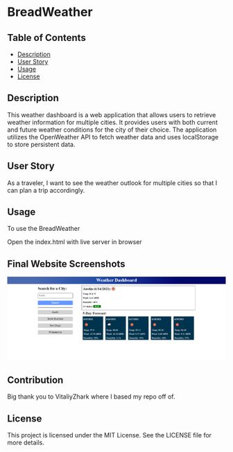 # BreadWeather

## Table of Contents
* [Description](#description)
* [User Story](#user-story)
* [Usage](#usage)
* [License](#license)

## Description
This weather dashboard is a web application that allows users to retrieve weather information for multiple cities. It provides users with both current and future weather conditions for the city of their choice. The application utilizes the OpenWeather API to fetch weather data and uses localStorage to store persistent data.

## User Story
As a traveler, I want to see the weather outlook for multiple cities so that I can plan a trip accordingly.


## Usage
To use the BreadWeather

Open the index.html with live server in browser


## Final Website Screenshots
![Weather Dashboard Homepage](assets/images/weather_homepage.png)

## Contribution
Big thank you to VitaliyZhark where I based my repo off of.

## License
This project is licensed under the MIT License. See the LICENSE file for more details.
